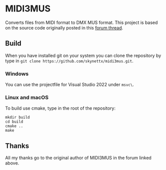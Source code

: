 # MIDI3MUS
Converts files from MIDI format to DMX MUS format.
This project is based on the source code originally posted in this [forum thread](https://www.doomworld.com/forum/topic/55814-midi2mus-64-bit-compatible/).
## Build
When you have installed git on your system you can clone the repository 
by type in `git clone https://github.com/skynettx/midi3mus.git`.

### Windows
You can use the projectfile for Visual Studio 2022 under `msvc\`.

### Linux and macOS
To build use cmake, type in the root of the repository:  
```
mkdir build
cd build
cmake ..
make
```
## Thanks
All my thanks go to the original author of MIDI3MUS in the forum linked above.